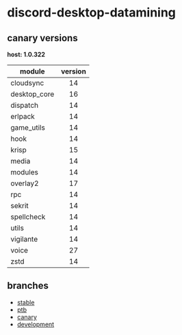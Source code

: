 # discord-desktop-datamining

## canary versions

**host: 1.0.322**

| module | version |
| ------ | :-----: |
| cloudsync | 14 |
| desktop_core | 16 |
| dispatch | 14 |
| erlpack | 14 |
| game_utils | 14 |
| hook | 14 |
| krisp | 15 |
| media | 14 |
| modules | 14 |
| overlay2 | 17 |
| rpc | 14 |
| sekrit | 14 |
| spellcheck | 14 |
| utils | 14 |
| vigilante | 14 |
| voice | 27 |
| zstd | 14 |

## branches

- [stable](https://github.com/OpenAsar/discord-desktop-datamining/tree/stable)
- [ptb](https://github.com/OpenAsar/discord-desktop-datamining/tree/ptb)
- [canary](https://github.com/OpenAsar/discord-desktop-datamining/tree/canary)
- [development](https://github.com/OpenAsar/discord-desktop-datamining/tree/development)